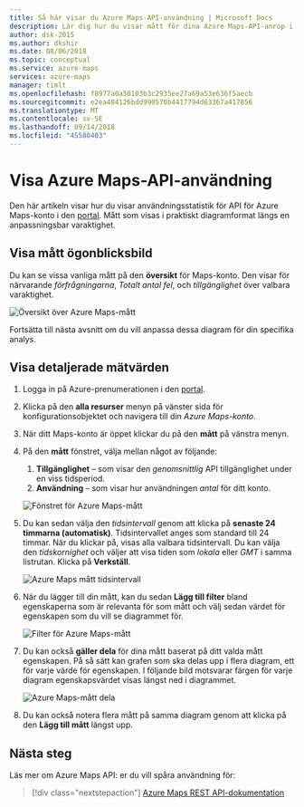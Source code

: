 ```yaml
---
title: Så här visar du Azure Maps-API-användning | Microsoft Docs
description: Lär dig hur du visar mått för dina Azure Maps-API-anrop i portalen.
author: dsk-2015
ms.author: dkshir
ms.date: 08/06/2018
ms.topic: conceptual
ms.service: azure-maps
services: azure-maps
manager: timlt
ms.openlocfilehash: f8977a0a50103b3c2935ee27a69a53e636f5aecb
ms.sourcegitcommit: e2ea404126bdd990570b4417794d63367a417856
ms.translationtype: MT
ms.contentlocale: sv-SE
ms.lasthandoff: 09/14/2018
ms.locfileid: "45580403"
---
```

# <a name="view-azure-maps-api-usage"></a>Visa Azure Maps-API-användning

Den här artikeln visar hur du visar användningsstatistik för API för Azure Maps-konto i den [portal](https://portal.azure.com). Mått som visas i praktiskt diagramformat längs en anpassningsbar varaktighet.

## <a name="view-metric-snapshot"></a>Visa mått ögonblicksbild

Du kan se vissa vanliga mått på den **översikt** för Maps-konto. Den visar för närvarande *förfrågningarna*, *Totalt antal fel*, och *tillgänglighet* över valbara varaktighet.

![Översikt över Azure Maps-mått](media/how-to-view-api-usage/portal-overview.png)

Fortsätta till nästa avsnitt om du vill anpassa dessa diagram för din specifika analys.

## <a name="view-detailed-metrics"></a>Visa detaljerade mätvärden

1. Logga in på Azure-prenumerationen i den [portal](https://portal.azure.com).

2. Klicka på den **alla resurser** menyn på vänster sida för konfigurationsobjektet och navigera till din *Azure Maps-konto*.

3. När ditt Maps-konto är öppet klickar du på den **mått** på vänstra menyn.

4. På den **mått** fönstret, välja mellan något av följande:

    1. **Tillgänglighet** – som visar den *genomsnittlig* API tillgänglighet under en viss tidsperiod.
    2. **Användning** – som visar hur användningen *antal* för ditt konto.

    ![Fönstret för Azure Maps-mått](media/how-to-view-api-usage/portal-metrics.png)

5. Du kan sedan välja den *tidsintervall* genom att klicka på **senaste 24 timmarna (automatisk)**. Tidsintervallet anges som standard till 24 timmar. När du klickar på, visas alla valbara tidsintervall. Du kan välja den *tidskornighet* och väljer att visa tiden som *lokala* eller *GMT* i samma listrutan. Klicka på **Verkställ**.

    ![Azure Maps mått tidsintervall](media/how-to-view-api-usage/time-range.png)

6. När du lägger till din mått, kan du sedan **Lägg till filter** bland egenskaperna som är relevanta för som mått och välj sedan värdet för egenskapen som du vill se diagrammet för.

    ![Filter för Azure Maps-mått](media/how-to-view-api-usage/filter.png)

7. Du kan också **gäller dela** för dina mått baserat på ditt valda mått egenskapen. På så sätt kan grafen som ska delas upp i flera diagram, ett för varje värde för egenskapen. I följande bild motsvarar färgen för varje diagram egenskapsvärdet visas längst ned i diagrammet.

    ![Azure Maps-mått dela](media/how-to-view-api-usage/splitting.png)

8. Du kan också notera flera mått på samma diagram genom att klicka på den **Lägg till mått** längst upp.

## <a name="next-steps"></a>Nästa steg

Läs mer om Azure Maps API: er du vill spåra användning för:

> [!div class="nextstepaction"]
> [Azure Maps REST API-dokumentation](https://docs.microsoft.com/rest/api/maps)
